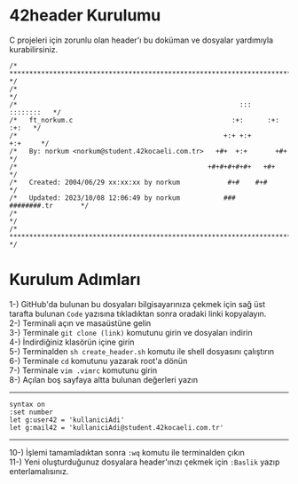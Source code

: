 # 42header Kurulumu
C projeleri için zorunlu olan header'ı bu doküman ve dosyalar yardımıyla kurabilirsiniz.<br>
```vim
/* ************************************************************************** */
/*                                                                            */
/*                                                        :::      ::::::::   */
/*   ft_norkum.c                                        :+:      :+:    :+:   */
/*                                                    +:+ +:+         +:+     */
/*   By: norkum <norkum@student.42kocaeli.com.tr>   +#+  +:+       +#+        */
/*                                                +#+#+#+#+#+   +#+           */
/*   Created: 2004/06/29 xx:xx:xx by norkum            #+#    #+#             */
/*   Updated: 2023/10/08 12:06:49 by norkum           ###   ########.tr       */
/*                                                                            */
/* ************************************************************************** */
```

# Kurulum Adımları
1-) GitHub'da bulunan bu dosyaları bilgisayarınıza çekmek için sağ üst tarafta bulunan `Code` yazısına tıkladıktan sonra oradaki linki kopyalayın.<br>
2-) Terminali açın ve masaüstüne gelin<br>
3-) Terminale `git clone (link)` komutunu girin ve dosyaları indirin<br>
4-) İndirdiğiniz klasörün içine girin<br>
5-) Terminalden `sh create_header.sh` komutu ile shell dosyasını çalıştırın<br>
6-) Terminale `cd` komutunu yazarak root'a dönün<br>
7-) Terminale  `vim .vimrc` komutunu girin<br>
8-) Açılan boş sayfaya altta bulunan değerleri yazın

------------

    syntax on
    :set number
    let g:user42 = 'kullaniciAdi'
    let g:mail42 = 'kullaniciAdi@student.42kocaeli.com.tr'

------------

10-) İşlemi tamamladıktan sonra `:wq` komutu ile terminalden çıkın<br>
11-) Yeni oluşturduğunuz dosyalara header'ınızı çekmek için `:Baslik` yazıp enterlamalısınız.
